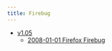 ```yaml
---
title: Firebug
---
```



- [v1.05](./v1.05/index.md)
    - [2008-01-01 Firefox Firebug](./../../../../../d/2008/01/01/Firefox_Firebug.md)




